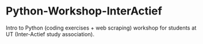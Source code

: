 # Python-Workshop-InterActief
Intro to Python (coding exercises + web scraping) workshop for students at UT (Inter-Actief study association).
